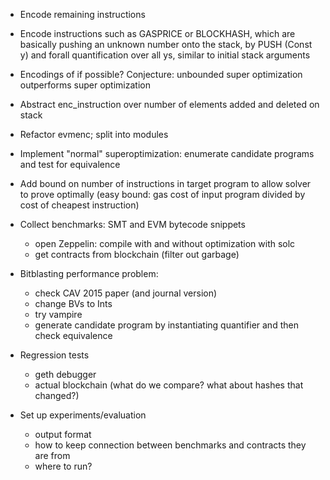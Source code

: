 * Encode remaining instructions

* Encode instructions such as GASPRICE or BLOCKHASH, which are basically pushing 
  an unknown number onto the stack, by PUSH (Const y) and forall quantification
  over all ys, similar to initial stack arguments

* Encodings of if possible? Conjecture: unbounded super optimization
  outperforms super optimization

* Abstract enc_instruction over number of elements added and deleted on stack

* Refactor evmenc; split into modules

* Implement "normal" superoptimization: enumerate candidate programs and test
  for equivalence

* Add bound on number of instructions in target program to allow solver to prove
  optimally (easy bound: gas cost of input program divided by cost of cheapest
  instruction)

* Collect benchmarks: SMT and EVM bytecode snippets
  * open Zeppelin: compile with and without optimization with solc
  * get contracts from blockchain (filter out garbage)

* Bitblasting performance problem:
  * check CAV 2015 paper (and journal version)
  * change BVs to Ints
  * try vampire
  * generate candidate program by instantiating quantifier and then check
    equivalence

* Regression tests
  * geth debugger
  * actual blockchain (what do we compare? what about hashes that changed?)

* Set up experiments/evaluation
  * output format
  * how to keep connection between benchmarks and contracts they are from
  * where to run?
